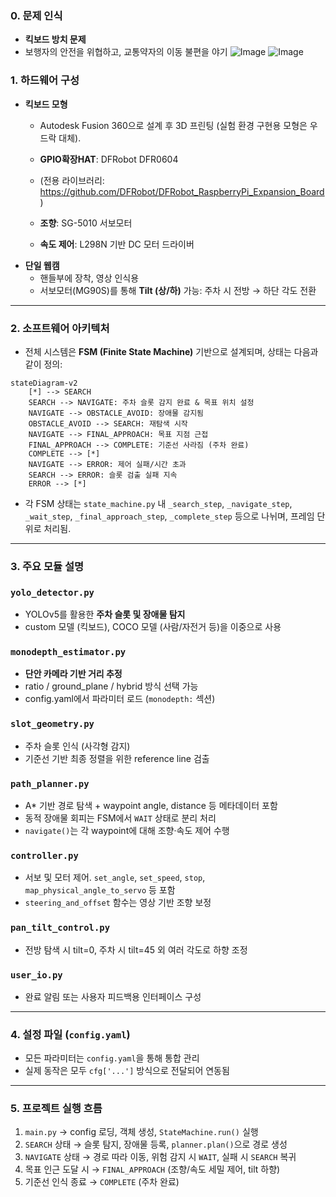 ### **0. 문제 인식** 
- **킥보드 방치 문제**
- 보행자의 안전을 위협하고, 교통약자의 이동 불편을 야기
![Image](https://github.com/user-attachments/assets/fb11c0f0-f4b5-4264-a466-73e70ceea3a4)
![Image](https://github.com/user-attachments/assets/3a499feb-03c8-470e-85c3-b59fe65cdd86)


### **1. 하드웨어 구성**

- **킥보드 모형**
    - Autodesk Fusion 360으로 설계 후 3D 프린팅 (실험 환경 구현용 모형은 우드락 대체).
    - **GPIO확장HAT**: DFRobot DFR0604
    - (전용 라이브러리: https://github.com/DFRobot/DFRobot_RaspberryPi_Expansion_Board)
  
    - **조향**: SG-5010 서보모터
    - **속도 제어**: L298N 기반 DC 모터 드라이버
- **단일 웹캠**
    - 핸들부에 장착, 영상 인식용
    - 서보모터(MG90S)를 통해 **Tilt (상/하)** 가능: 주차 시 전방 → 하단 각도 전환

---

### **2. 소프트웨어 아키텍처**

- 전체 시스템은 **FSM (Finite State Machine)** 기반으로 설계되며, 상태는 다음과 같이 정의:

```mermaid
stateDiagram-v2
    [*] --> SEARCH
    SEARCH --> NAVIGATE: 주차 슬롯 감지 완료 & 목표 위치 설정
    NAVIGATE --> OBSTACLE_AVOID: 장애물 감지됨
    OBSTACLE_AVOID --> SEARCH: 재탐색 시작
    NAVIGATE --> FINAL_APPROACH: 목표 지점 근접
    FINAL_APPROACH --> COMPLETE: 기준선 사라짐 (주차 완료)
    COMPLETE --> [*]
    NAVIGATE --> ERROR: 제어 실패/시간 초과
    SEARCH --> ERROR: 슬롯 검출 실패 지속
    ERROR --> [*]

```

- 각 FSM 상태는 `state_machine.py` 내 `_search_step`, `_navigate_step`, `_wait_step`, `_final_approach_step`, `_complete_step` 등으로 나뉘며, 프레임 단위로 처리됨.

---

### **3. 주요 모듈 설명**

### `yolo_detector.py`

- YOLOv5를 활용한 **주차 슬롯 및 장애물 탐지**
- custom 모델 (킥보드), COCO 모델 (사람/자전거 등)을 이중으로 사용

### `monodepth_estimator.py`

- **단안 카메라 기반 거리 추정**
- ratio / ground_plane / hybrid 방식 선택 가능
- config.yaml에서 파라미터 로드 (`monodepth:` 섹션)

### `slot_geometry.py`

- 주차 슬롯 인식 (사각형 감지)
- 기준선 기반 최종 정렬을 위한 reference line 검출

### `path_planner.py`

- A* 기반 경로 탐색 + waypoint angle, distance 등 메타데이터 포함
- 동적 장애물 회피는 FSM에서 `WAIT` 상태로 분리 처리
- `navigate()`는 각 waypoint에 대해 조향·속도 제어 수행

### `controller.py`

- 서보 및 모터 제어. `set_angle`, `set_speed`, `stop`, `map_physical_angle_to_servo` 등 포함
- `steering_and_offset` 함수는 영상 기반 조향 보정

### `pan_tilt_control.py`

- 전방 탐색 시 tilt=0, 주차 시 tilt=45 외 여러 각도로 하향 조정

### `user_io.py`

- 완료 알림 또는 사용자 피드백용 인터페이스 구성

---

### **4. 설정 파일 (`config.yaml`)**

- 모든 파라미터는 `config.yaml`을 통해 통합 관리
- 실제 동작은 모두 `cfg['...']` 방식으로 전달되어 연동됨

---

### **5. 프로젝트 실행 흐름**

1. `main.py` → config 로딩, 객체 생성, `StateMachine.run()` 실행
2. `SEARCH` 상태 → 슬롯 탐지, 장애물 등록, `planner.plan()`으로 경로 생성
3. `NAVIGATE` 상태 → 경로 따라 이동, 위험 감지 시 `WAIT`, 실패 시 `SEARCH` 복귀
4. 목표 인근 도달 시 → `FINAL_APPROACH` (조향/속도 세밀 제어, tilt 하향)
5. 기준선 인식 종료 → `COMPLETE` (주차 완료)
